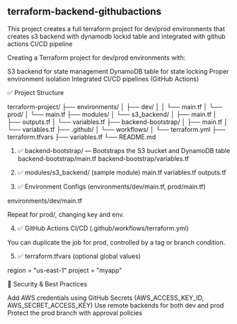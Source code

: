 terraform-backend-githubactions
---------------------------------

This project creates a full terraform project for dev/prod environments that creates s3 backend with dynamodb lockid table and integrated with github actions CI/CD pipeline

Creating a Terraform project for dev/prod environments with:

S3 backend for state management
DynamoDB table for state locking
Proper environment isolation
Integrated CI/CD pipelines (GitHub Actions)

✅ Project Structure

terraform-project/
├── environments/
│   ├── dev/
│   │   └── main.tf
│   └── prod/
│       └── main.tf
├── modules/
│   └── s3_backend/
│       ├── main.tf
│       ├── outputs.tf
│       └── variables.tf
├── backend-bootstrap/
│   ├── main.tf
│   └── variables.tf
├── .github/
│   └── workflows/
│       └── terraform.yml
├── terraform.tfvars
├── variables.tf
└── README.md

1. ✅ backend-bootstrap/ — Bootstraps the S3 bucket and DynamoDB table
backend-bootstrap/main.tf
backend-bootstrap/variables.tf
2. ✅ modules/s3_backend/ (sample module)
main.tf
variables.tf
outputs.tf

3. ✅ Environment Configs (environments/dev/main.tf, prod/main.tf)

environments/dev/main.tf

Repeat for prod/, changing key and env.

4. ✅ GitHub Actions CI/CD (.github/workflows/terraform.yml)

You can duplicate the job for prod, controlled by a tag or branch condition.

5. ✅ terraform.tfvars (optional global values)

region  = "us-east-1"
project = "myapp"

🔐 Security & Best Practices

Add AWS credentials using GitHub Secrets (AWS_ACCESS_KEY_ID, AWS_SECRET_ACCESS_KEY)
Use remote backends for both dev and prod
Protect the prod branch with approval policies


